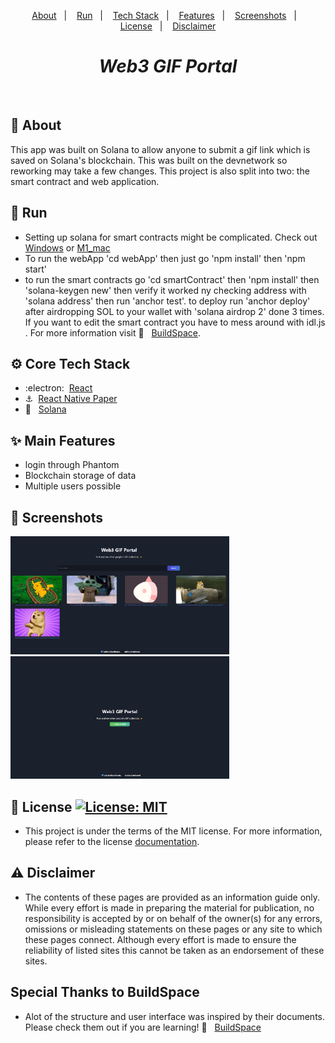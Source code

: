 <p align="center">
  <a href="#calling-about">About</a>&nbsp;&nbsp;&nbsp;|&nbsp;&nbsp;&nbsp;
  <a href="#1234-run">Run</a>&nbsp;&nbsp;&nbsp;|&nbsp;&nbsp;&nbsp;
  <a href="#gear-core-tech-stack">Tech Stack</a>&nbsp;&nbsp;&nbsp;|&nbsp;&nbsp;&nbsp;
  <a href="#sparkles-main-features">Features</a>&nbsp;&nbsp;&nbsp;|&nbsp;&nbsp;&nbsp;
  <a href="#camera_flash-screenshots">Screenshots</a>&nbsp;&nbsp;&nbsp;|&nbsp;&nbsp;&nbsp;
  <a href="#memo-license-">License</a>&nbsp;&nbsp;&nbsp;|&nbsp;&nbsp;&nbsp;
  <a href="#warning-disclaimer">Disclaimer</a>
</p>

<h1 align="center">
   <em>Web3 GIF Portal</em>
</h1>

<br />

## :calling: About

This app was built on Solana to allow anyone to submit a gif link which is saved on Solana's blockchain. This was built on the devnetwork so reworking may take a few changes. This project is also split into two: the smart contract and web application.

## :1234: Run

- Setting up solana for smart contracts might be complicated. Check out [Windows](https://github.com/buildspace/buildspace-projects/blob/main/Solana_And_Web3/en/Section_2/Resources/windows_setup.md 'Windows') or [M1_mac](https://github.com/buildspace/buildspace-projects/blob/main/Solana_And_Web3/en/Section_2/Resources/m1_setup.md 'M1_mac')
- To run the webApp 'cd webApp' then just go 'npm install' then 'npm start'
- to run the smart contracts go 'cd smartContract' then 'npm install' then 'solana-keygen new' then verify it worked ny checking address with 'solana address' then run 'anchor test'. to deploy run 'anchor deploy' after airdropping SOL to your wallet with 'solana airdrop 2' done 3 times. If you want to edit the smart contract you have to mess around with idl.js . For more information visit :horse: &nbsp; [BuildSpace](https://app.buildspace.so/ 'BuildSpace').

## :gear: Core Tech Stack

- :electron:&nbsp; [React](https://reactjs.org/ 'React')
- :anchor:&nbsp; [React Native Paper](https://callstack.github.io/react-native-paper/index.html 'React Native Paper')
- :money_with_wings: &nbsp; [Solana](https://solana.com/developers 'Solana')

## :sparkles: Main Features

- login through Phantom
- Blockchain storage of data
- Multiple users possible

## :camera_flash: Screenshots

<p>
    <img src="./webApp/public/board.png" width="350">
    <img src="./webApp/public/connect.png" width="350">
</p>

## :memo: License <a aria-label="EVE-NET is free to use" href="https://choosealicense.com/licenses/mit/" target="_blank"><img alt="License: MIT" src="https://img.shields.io/badge/License-MIT-success.svg?style=flat-square&color=33CC12" target="_blank" /></a>

- This project is under the terms of the MIT license. For more information, please refer to the license [documentation](LICENSE).

## :warning: Disclaimer

- The contents of these pages are provided as an information guide only. While every effort is made in preparing the material for publication, no responsibility is accepted by or on behalf of the owner(s) for any errors, omissions or misleading statements on these pages or any site to which these pages connect. Although every effort is made to ensure the reliability of listed sites this cannot be taken as an endorsement of these sites.

## Special Thanks to BuildSpace

- Alot of the structure and user interface was inspired by their documents. Please check them out if you are learning! :horse: &nbsp; [BuildSpace](https://app.buildspace.so/ 'BuildSpace')
